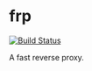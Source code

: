 # frp

[![Build Status](https://travis-ci.org/fatedier/frp.svg)](https://travis-ci.org/fatedier/frp)

A fast reverse proxy.
